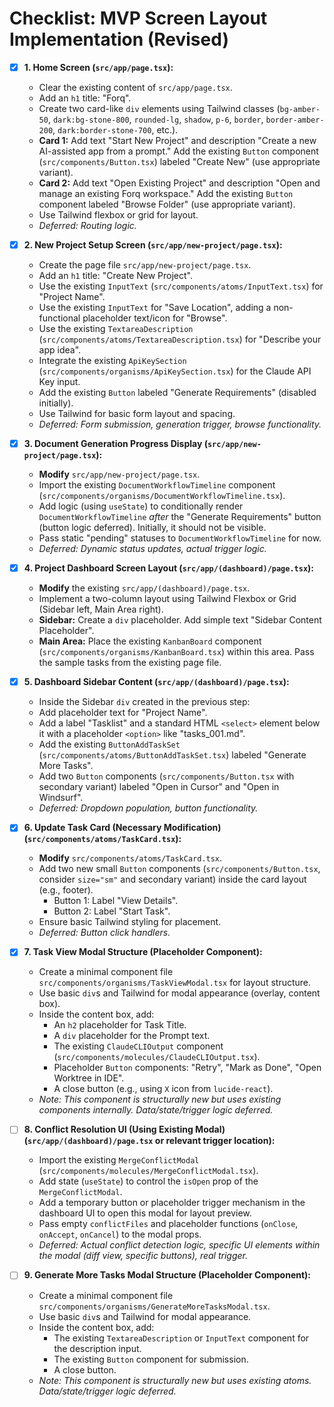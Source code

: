 # Checklist: MVP Screen Layout Implementation (Revised)

- [x] **1. Home Screen (`src/app/page.tsx`):**

  - Clear the existing content of `src/app/page.tsx`.
  - Add an `h1` title: "Forq".
  - Create two card-like `div` elements using Tailwind classes (`bg-amber-50`, `dark:bg-stone-800`, `rounded-lg`, `shadow`, `p-6`, `border`, `border-amber-200`, `dark:border-stone-700`, etc.).
  - **Card 1:** Add text "Start New Project" and description "Create a new AI-assisted app from a prompt." Add the existing `Button` component (`src/components/Button.tsx`) labeled "Create New" (use appropriate variant).
  - **Card 2:** Add text "Open Existing Project" and description "Open and manage an existing Forq workspace." Add the existing `Button` component labeled "Browse Folder" (use appropriate variant).
  - Use Tailwind flexbox or grid for layout.
  - _Deferred: Routing logic._

- [x] **2. New Project Setup Screen (`src/app/new-project/page.tsx`):**

  - Create the page file `src/app/new-project/page.tsx`.
  - Add an `h1` title: "Create New Project".
  - Use the existing `InputText` (`src/components/atoms/InputText.tsx`) for "Project Name".
  - Use the existing `InputText` for "Save Location", adding a non-functional placeholder text/icon for "Browse".
  - Use the existing `TextareaDescription` (`src/components/atoms/TextareaDescription.tsx`) for "Describe your app idea".
  - Integrate the existing `ApiKeySection` (`src/components/organisms/ApiKeySection.tsx`) for the Claude API Key input.
  - Add the existing `Button` labeled "Generate Requirements" (disabled initially).
  - Use Tailwind for basic form layout and spacing.
  - _Deferred: Form submission, generation trigger, browse functionality._

- [x] **3. Document Generation Progress Display (`src/app/new-project/page.tsx`):**

  - **Modify** `src/app/new-project/page.tsx`.
  - Import the existing `DocumentWorkflowTimeline` component (`src/components/organisms/DocumentWorkflowTimeline.tsx`).
  - Add logic (using `useState`) to conditionally render `DocumentWorkflowTimeline` _after_ the "Generate Requirements" button (button logic deferred). Initially, it should not be visible.
  - Pass static "pending" statuses to `DocumentWorkflowTimeline` for now.
  - _Deferred: Dynamic status updates, actual trigger logic._

- [x] **4. Project Dashboard Screen Layout (`src/app/(dashboard)/page.tsx`):**

  - **Modify** the existing `src/app/(dashboard)/page.tsx`.
  - Implement a two-column layout using Tailwind Flexbox or Grid (Sidebar left, Main Area right).
  - **Sidebar:** Create a `div` placeholder. Add simple text "Sidebar Content Placeholder".
  - **Main Area:** Place the existing `KanbanBoard` component (`src/components/organisms/KanbanBoard.tsx`) within this area. Pass the sample tasks from the existing page file.

- [x] **5. Dashboard Sidebar Content (`src/app/(dashboard)/page.tsx`):**

  - Inside the Sidebar `div` created in the previous step:
  - Add placeholder text for "Project Name".
  - Add a label "Tasklist" and a standard HTML `<select>` element below it with a placeholder `<option>` like "tasks_001.md".
  - Add the existing `ButtonAddTaskSet` (`src/components/atoms/ButtonAddTaskSet.tsx`) labeled "Generate More Tasks".
  - Add two `Button` components (`src/components/Button.tsx` with secondary variant) labeled "Open in Cursor" and "Open in Windsurf".
  - _Deferred: Dropdown population, button functionality._

- [x] **6. Update Task Card (Necessary Modification) (`src/components/atoms/TaskCard.tsx`):**

  - **Modify** `src/components/atoms/TaskCard.tsx`.
  - Add two new small `Button` components (`src/components/Button.tsx`, consider `size="sm"` and secondary variant) inside the card layout (e.g., footer).
    - Button 1: Label "View Details".
    - Button 2: Label "Start Task".
  - Ensure basic Tailwind styling for placement.
  - _Deferred: Button click handlers._

- [x] **7. Task View Modal Structure (Placeholder Component):**

  - Create a minimal component file `src/components/organisms/TaskViewModal.tsx` for layout structure.
  - Use basic `div`s and Tailwind for modal appearance (overlay, content box).
  - Inside the content box, add:
    - An `h2` placeholder for Task Title.
    - A `div` placeholder for the Prompt text.
    - The existing `ClaudeCLIOutput` component (`src/components/molecules/ClaudeCLIOutput.tsx`).
    - Placeholder `Button` components: "Retry", "Mark as Done", "Open Worktree in IDE".
    - A close button (e.g., using `X` icon from `lucide-react`).
  - _Note: This component is structurally new but uses existing components internally. Data/state/trigger logic deferred._

- [ ] **8. Conflict Resolution UI (Using Existing Modal) (`src/app/(dashboard)/page.tsx` or relevant trigger location):**

  - Import the existing `MergeConflictModal` (`src/components/molecules/MergeConflictModal.tsx`).
  - Add state (`useState`) to control the `isOpen` prop of the `MergeConflictModal`.
  - Add a temporary button or placeholder trigger mechanism in the dashboard UI to open this modal for layout preview.
  - Pass empty `conflictFiles` and placeholder functions (`onClose`, `onAccept`, `onCancel`) to the modal props.
  - _Deferred: Actual conflict detection logic, specific UI elements within the modal (diff view, specific buttons), real trigger._

- [ ] **9. Generate More Tasks Modal Structure (Placeholder Component):**
  - Create a minimal component file `src/components/organisms/GenerateMoreTasksModal.tsx`.
  - Use basic `div`s and Tailwind for modal appearance.
  - Inside the content box, add:
    - The existing `TextareaDescription` or `InputText` component for the description input.
    - The existing `Button` component for submission.
    - A close button.
  - _Note: This component is structurally new but uses existing atoms. Data/state/trigger logic deferred._
